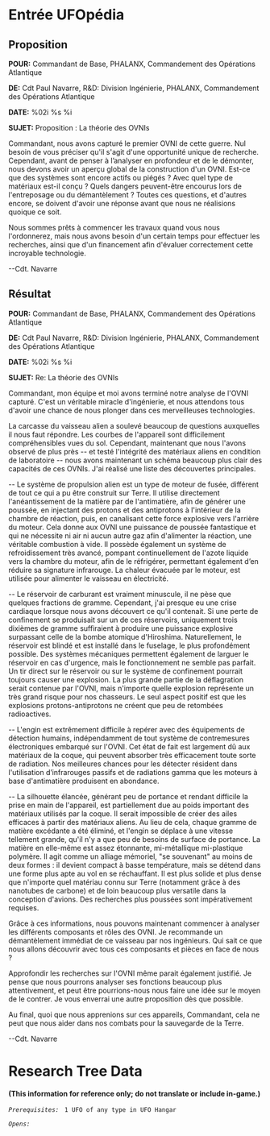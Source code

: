 # Entrée UFOpédia

## Proposition

**POUR:** Commandant de Base, PHALANX, Commandement des Opérations
Atlantique

**DE:** Cdt Paul Navarre, R&D: Division Ingénierie, PHALANX,
Commandement des Opérations Atlantique

**DATE:** %02i %s %i

**SUJET:** Proposition : La théorie des OVNIs

Commandant, nous avons capturé le premier OVNI de cette guerre. Nul
besoin de vous préciser qu'il s'agit d'une opportunité unique de
recherche. Cependant, avant de penser à l’analyser en profondeur et de
le démonter, nous devons avoir un aperçu global de la construction d'un
OVNI. Est-ce que des systèmes sont encore actifs ou piégés ? Avec quel
type de matériaux est-il conçu ? Quels dangers peuvent-être encourus
lors de l'entreposage ou du démantèlement ? Toutes ces questions, et
d'autres encore, se doivent d'avoir une réponse avant que nous ne
réalisions quoique ce soit.

Nous sommes prêts à commencer les travaux quand vous nous l'ordonnerez,
mais nous avons besoin d'un certain temps pour effectuer les recherches,
ainsi que d'un financement afin d'évaluer correctement cette incroyable
technologie.

--Cdt. Navarre

## Résultat

**POUR:** Commandant de Base, PHALANX, Commandement des Opérations
Atlantique

**DE:** Cdt Paul Navarre, R&D: Division Ingénierie, PHALANX,
Commandement des Opérations Atlantique

**DATE:** %02i %s %i

**SUJET:** Re: La théorie des OVNIs

Commandant, mon équipe et moi avons terminé notre analyse de l'OVNI
capturé. C'est un véritable miracle d'ingénierie, et nous attendons tous
d'avoir une chance de nous plonger dans ces merveilleuses technologies.

La carcasse du vaisseau alien a soulevé beaucoup de questions auxquelles
il nous faut répondre. Les courbes de l'appareil sont difficilement
compréhensibles vues du sol. Cependant, maintenant que nous l'avons
observé de plus près -- et testé l'intégrité des matériaux aliens en
condition de laboratoire -- nous avons maintenant un schéma beaucoup
plus clair des capacités de ces OVNIs. J'ai réalisé une liste des
découvertes principales.

-- Le système de propulsion alien est un type de moteur de fusée,
différent de tout ce qui a pu être construit sur Terre. Il utilise
directement l'anéantissement de la matière par de l'antimatière, afin de
générer une poussée, en injectant des protons et des antiprotons à
l'intérieur de la chambre de réaction, puis, en canalisant cette force
explosive vers l'arrière du moteur. Cela donne aux OVNI une puissance de
poussée fantastique et qui ne nécessite ni air ni aucun autre gaz afin
d'alimenter la réaction, une véritable combustion à vide. Il possède
également un système de refroidissement très avancé, pompant
continuellement de l'azote liquide vers la chambre du moteur, afin de le
réfrigérer, permettant également d’en réduire sa signature infrarouge.
La chaleur évacuée par le moteur, est utilisée pour alimenter le
vaisseau en électricité.

-- Le réservoir de carburant est vraiment minuscule, il ne pèse que
quelques fractions de gramme. Cependant, j'ai presque eu une crise
cardiaque lorsque nous avons découvert ce qu'il contenait. Si une perte
de confinement se produisait sur un de ces réservoirs, uniquement trois
dixièmes de gramme suffiraient à produire une puissance explosive
surpassant celle de la bombe atomique d'Hiroshima. Naturellement, le
réservoir est blindé et est installé dans le fuselage, le plus
profondément possible. Des systèmes mécaniques permettent également de
larguer le réservoir en cas d'urgence, mais le fonctionnement ne semble
pas parfait. Un tir direct sur le réservoir ou sur le système de
confinement pourrait toujours causer une explosion. La plus grande
partie de la déflagration serait contenue par l'OVNI, mais n'importe
quelle explosion représente un très grand risque pour nos chasseurs. Le
seul aspect positif est que les explosions protons-antiprotons ne créent
que peu de retombées radioactives.

-- L'engin est extrêmement difficile à repérer avec des équipements de
détection humains, indépendamment de tout système de contremesures
électroniques embarqué sur l'OVNI. Cet état de fait est largement dû aux
matériaux de la coque, qui peuvent absorber très efficacement toute
sorte de radiation. Nos meilleures chances pour les détecter résident
dans l'utilisation d’infrarouges passifs et de radiations gamma que les
moteurs à base d'antimatière produisent en abondance.

-- La silhouette élancée, générant peu de portance et rendant difficile
la prise en main de l'appareil, est partiellement due au poids important
des matériaux utilisés par la coque. Il serait impossible de créer des
ailes efficaces à partir des matériaux aliens. Au lieu de cela, chaque
gramme de matière excédante a été éliminé, et l'engin se déplace à une
vitesse tellement grande, qu'il n'y a que peu de besoins de surface de
portance. La matière en elle-même est assez étonnante, mi-métallique
mi-plastique polymère. Il agit comme un alliage mémoriel, "se souvenant"
au moins de deux formes : il devient compact à basse température, mais
se détend dans une forme plus apte au vol en se réchauffant. Il est plus
solide et plus dense que n'importe quel matériau connu sur Terre
(notamment grâce à des nanotubes de carbone) et de loin beaucoup plus
versatile dans la conception d'avions. Des recherches plus poussées sont
impérativement requises.

Grâce à ces informations, nous pouvons maintenant commencer à analyser
les différents composants et rôles des OVNI. Je recommande un
démantèlement immédiat de ce vaisseau par nos ingénieurs. Qui sait ce
que nous allons découvrir avec tous ces composants et pièces en face de
nous ?

Approfondir les recherches sur l'OVNI même parait également justifié. Je
pense que nous pourrons analyser ses fonctions beaucoup plus
attentivement, et peut être pourrions-nous nous faire une idée sur le
moyen de le contrer. Je vous enverrai une autre proposition dès que
possible.

Au final, quoi que nous apprenions sur ces appareils, Commandant, cela
ne peut que nous aider dans nos combats pour la sauvegarde de la Terre.

--Cdt. Navarre

# Research Tree Data

**(This information for reference only; do not translate or include
in-game.)**

*`Prerequisites:`*
` 1 UFO of any type in UFO Hangar`

*`Opens:`*